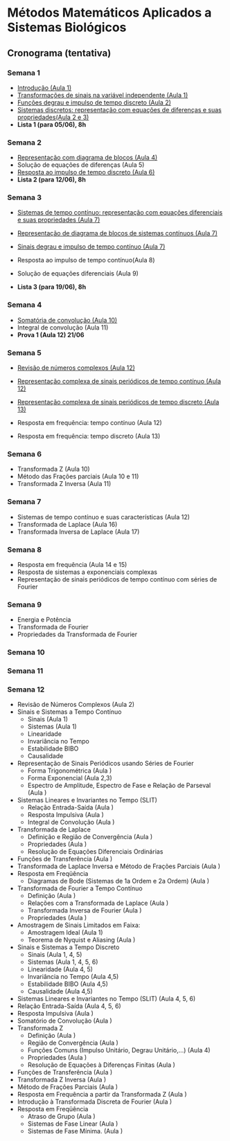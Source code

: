 # Métodos Matemáticos Aplicados a Sistemas Biológicos 

## Cronograma (tentativa)

### Semana 1

- [Introdução (Aula 1)](Introducao.ipynb)
- [Transformações de sinais na variável independente (Aula 1)](TransfVarIndep.ipynb)
- [Funções degrau e impulso de tempo discreto (Aula 2)](DegrauImpulsoDiscreto.ipynb)
- [Sistemas discretos: representação com equações de diferenças e suas propriedades(Aula 2 e 3)](SistemasDiscreto.ipynb)
- **Lista 1 (para 05/06), 8h**

### Semana 2

- [Representação com diagrama de blocos (Aula 4)](DiagBlocoDisc.ipynb)
- Solução de equações de diferenças (Aula 5)
- [Resposta ao impulso de tempo discreto (Aula 6)](RespostaImpulsoDiscreta.ipynb)
- **Lista 2 (para 12/06), 8h**


### Semana 3
- [Sistemas de tempo contínuo: representação com equações diferenciais e suas propriedades (Aula 7)](SistemasContinuo.ipynb)
- [Representação de diagrama de blocos de sistemas contínuos (Aula 7)](DiagBlocoCont.ipynb)
- [Sinais degrau e impulso de tempo contínuo (Aula 7)](DegrauImpulsoContinuo.ipynb)
- Resposta ao impulso de tempo contínuo(Aula 8)
- Solução de equações diferenciais (Aula 9)

- **Lista 3 (para 19/06), 8h**



### Semana 4

- [Somatória de convolução (Aula 10)](SomatoriaConvolução.ipynb)
- Integral de convolução (Aula 11)
- **Prova 1 (Aula 12) 21/06**


### Semana 5


- [Revisão de números complexos (Aula 12)](NumerosComplexos.ipynb)
- [Representação complexa de sinais periódicos de tempo contínuo (Aula 12)](RepresentaçãoComplexaContinua.ipynb)
- [Representação complexa de sinais periódicos de tempo discreto (Aula 13)](RepresentacaoComplexaDiscreta.ipynb)
- Resposta em frequência: tempo contínuo (Aula 12)


- Resposta em frequência: tempo discreto (Aula 13)



### Semana 6

- Transformada Z (Aula 10)
- Método das Frações parciais (Aula 10 e 11)
- Transformada Z Inversa (Aula 11)


### Semana 7

- Sistemas de tempo contínuo e suas características (Aula 12)
- Transformada de Laplace (Aula 16)
- Transformada Inversa de Laplace (Aula 17)


### Semana 8


- Resposta em frequência (Aula 14 e 15)
- Resposta de sistemas a exponenciais complexas
- Representação de sinais periódicos de tempo contínuo com séries de Fourier

### Semana 9

- Energia e Potência
- Transformada de Fourier
- Propriedades da Transformada de Fourier

### Semana 10

### Semana 11

### Semana 12


- Revisão de Números Complexos (Aula 2)
- Sinais e Sistemas a Tempo Contínuo 
    + Sinais (Aula 1)
    + Sistemas (Aula 1)
    + Linearidade
    + Invariância no Tempo
    + Estabilidade BIBO 
    + Causalidade 
- Representação de Sinais Periódicos usando Séries de Fourier
    + Forma Trigonométrica (Aula )
    + Forma Exponencial (Aula 2,3)
    + Espectro de Amplitude, Espectro de Fase e Relação de Parseval (Aula )
- Sistemas Lineares e Invariantes no Tempo (SLIT)
    + Relação Entrada-Saída (Aula )
    + Resposta Impulsiva (Aula )
    + Integral de Convolução (Aula )
- Transformada de Laplace
    + Definição e Região de Convergência (Aula )
    + Propriedades (Aula )
    - Resolução de Equações Diferenciais Ordinárias
- Funções de Transferência (Aula )
- Transformada de Laplace Inversa e Método de Frações Parciais (Aula )
- Resposta em Freqüência
    + Diagramas de Bode (Sistemas de 1a Ordem e 2a Ordem) (Aula )
- Transformada de Fourier a Tempo Contínuo 
    + Definição (Aula )
    + Relações com a Transformada de Laplace (Aula )
    + Transformada Inversa de Fourier (Aula )
    + Propriedades (Aula )
- Amostragem de Sinais Limitados em Faixa:
    + Amostragem Ideal (Aula 1)
    + Teorema de Nyquist e Aliasing (Aula )
- Sinais e Sistemas a Tempo Discreto
    + Sinais (Aula 1, 4, 5)
    + Sistemas (Aula 1, 4, 5, 6)
    + Linearidade (Aula 4, 5)
    + Invariância no Tempo (Aula 4,5)
    + Estabilidade BIBO (Aula 4,5)
    + Causalidade (Aula 4,5)
- Sistemas Lineares e Invariantes no Tempo (SLIT) (Aula 4, 5, 6)
- Relação Entrada-Saída (Aula 4, 5, 6)
- Resposta Impulsiva (Aula )
- Somatório de Convolução (Aula )
- Transformada Z
    + Definição (Aula )
    + Região de Convergência (Aula )
    + Funções Comuns (Impulso Unitário, Degrau Unitário,...) (Aula 4)
    + Propriedades (Aula )
    + Resolução de Equações à Diferenças Finitas (Aula )
- Funções de Transferência (Aula )
- Transformada Z Inversa (Aula )
- Método de Frações Parciais (Aula )
- Resposta em Frequência a partir da Transformada Z (Aula )
- Introdução à Transformada Discreta de Fourier (Aula )
- Resposta em Freqüência
    + Atraso de Grupo (Aula )
    + Sistemas de Fase Linear (Aula )
    + Sistemas de Fase Mínima. (Aula )
